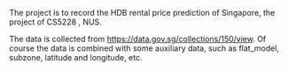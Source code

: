The project is to record the HDB rental price prediction of Singapore, the project of CS5228 , NUS.

The data is collected from https://data.gov.sg/collections/150/view. Of course the data is combined with some auxiliary data, such as flat_model, subzone, latitude and longitude, etc.
